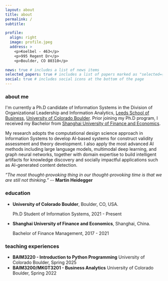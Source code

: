 ```yaml
---
layout: about
title: about
permalink: /
subtitle:

profile:
  align: right
  image: profile.jpeg
  address: >
    <p>Koelbel - 463</p>
    <p>995 Regent Dr</p>
    <p>Boulder, CO 80310</p>

news: true # includes a list of news items
selected_papers: true # includes a list of papers marked as "selected={true}"
social: true # includes social icons at the bottom of the page
---
```


### about me

I'm currently a Ph.D candidate of Information Systems in the Division of Organizational Leadership and Information Analytics, [Leeds School of Business](https://www.colorado.edu/business/), [University of Colorado Boulder](https://www.colorado.edu/). Prior joining my Ph.D program, I received my Bachelor from [Shanghai University of Finance and Economics](https://english.sufe.edu.cn/). 

My research adopts the computational design science approach in Information Systems to develop AI-based systems for construct validity assessment and theory development. I also apply the most advanced AI methods including large language models, multimodal deep learning, and graph neural networks, together with domain expertise to build intelligent artifacts for knowledge discovery and socially impactful applications such as AI-generated content detection. 

*“The most thought-provoking thing in our thought-provoking time is that we are still not thinking.”* -- **Martin Heidegger**

### education

- **University of Colorado Boulder**, Boulder, CO, USA.

    Ph.D Student of Information Systems, 2021 - Present

- **Shanghai University of Finance and Economics**, Shanghai, China.

    Bachelor of Finance Management, 2017 - 2021

### teaching experiences

- **BAIM3220 - Introduction to Python Programming** University of Colorado Boulder, Spring 2025
- **BAIM3200/MKGT3201 - Business Analytics** University of Colorado Boulder, Spring 2022
